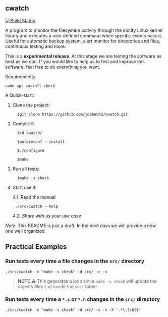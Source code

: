 ## cwatch

[![Build Status](https://travis-ci.org/joebew42/cwatch.svg?branch=dev)](https://travis-ci.org/joebew42/cwatch)

A program to monitor the filesystem activity through the inotify Linux kernel library and executes a user defined command when specific events occurs. Useful for automatic backup system, alert monitor for directories and files, continuous testing and more.

This is a **experimental release**. At this stage we are testing the software as best as we can. If you would like to help us to test and improve this software, feel free to do everything you want.

Requirements:

```
sudo apt install check
```

A Quick-start:

1. Clone the project:

         $git clone https://github.com/joebew42/cwatch.git

2. Compile it:

         $cd cwatch/

         $autoreconf --install

         $./configure

         $make

3. Run all tests:

         $make -s check

4. Start use it:

   4.1. Read the manual

        ./src/cwatch --help

   4.2. *Share with us your use case*

*Note*: This README is just a draft. In the next days we will provide a new one well organized.

## Practical Examples

### Run tests every time a file changes in the `src/` directory

```
./src/cwatch -c "make -s check" -d src/ -v -n
```

> **NOTE** :warning: This generates a loop since `make -s check` will update the objects files (`.o`) inside the `src/` folder.

### Run tests every time a `*.c` or `*.h` changes in the `src/` directory

```
./src/cwatch -c "make -s check" -d src/ -v -n -X '.*\.[ch]$'
```